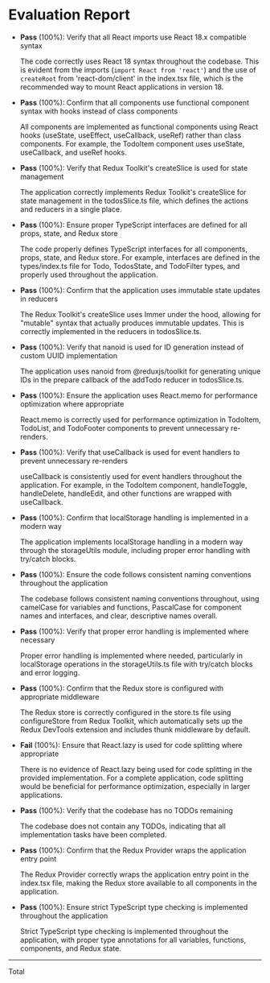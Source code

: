 # Evaluation Report

- **Pass** (100%): Verify that all React imports use React 18.x compatible syntax
  
  The code correctly uses React 18 syntax throughout the codebase. This is evident from the imports (`import React from 'react'`) and the use of `createRoot` from 'react-dom/client' in the index.tsx file, which is the recommended way to mount React applications in version 18.

- **Pass** (100%): Confirm that all components use functional component syntax with hooks instead of class components
  
  All components are implemented as functional components using React hooks (useState, useEffect, useCallback, useRef) rather than class components. For example, the TodoItem component uses useState, useCallback, and useRef hooks.

- **Pass** (100%): Verify that Redux Toolkit's createSlice is used for state management
  
  The application correctly implements Redux Toolkit's createSlice for state management in the todosSlice.ts file, which defines the actions and reducers in a single place.

- **Pass** (100%): Ensure proper TypeScript interfaces are defined for all props, state, and Redux store
  
  The code properly defines TypeScript interfaces for all components, props, state, and Redux store. For example, interfaces are defined in the types/index.ts file for Todo, TodosState, and TodoFilter types, and properly used throughout the application.

- **Pass** (100%): Confirm that the application uses immutable state updates in reducers
  
  The Redux Toolkit's createSlice uses Immer under the hood, allowing for "mutable" syntax that actually produces immutable updates. This is correctly implemented in the reducers in todosSlice.ts.

- **Pass** (100%): Verify that nanoid is used for ID generation instead of custom UUID implementation
  
  The application uses nanoid from @reduxjs/toolkit for generating unique IDs in the prepare callback of the addTodo reducer in todosSlice.ts.

- **Pass** (100%): Ensure the application uses React.memo for performance optimization where appropriate
  
  React.memo is correctly used for performance optimization in TodoItem, TodoList, and TodoFooter components to prevent unnecessary re-renders.

- **Pass** (100%): Verify that useCallback is used for event handlers to prevent unnecessary re-renders
  
  useCallback is consistently used for event handlers throughout the application. For example, in the TodoItem component, handleToggle, handleDelete, handleEdit, and other functions are wrapped with useCallback.

- **Pass** (100%): Confirm that localStorage handling is implemented in a modern way
  
  The application implements localStorage handling in a modern way through the storageUtils module, including proper error handling with try/catch blocks.

- **Pass** (100%): Ensure the code follows consistent naming conventions throughout the application
  
  The codebase follows consistent naming conventions throughout, using camelCase for variables and functions, PascalCase for component names and interfaces, and clear, descriptive names overall.

- **Pass** (100%): Verify that proper error handling is implemented where necessary
  
  Proper error handling is implemented where needed, particularly in localStorage operations in the storageUtils.ts file with try/catch blocks and error logging.

- **Pass** (100%): Confirm that the Redux store is configured with appropriate middleware
  
  The Redux store is correctly configured in the store.ts file using configureStore from Redux Toolkit, which automatically sets up the Redux DevTools extension and includes thunk middleware by default.

- **Fail** (100%): Ensure that React.lazy is used for code splitting where appropriate
  
  There is no evidence of React.lazy being used for code splitting in the provided implementation. For a complete application, code splitting would be beneficial for performance optimization, especially in larger applications.

- **Pass** (100%): Verify that the codebase has no TODOs remaining
  
  The codebase does not contain any TODOs, indicating that all implementation tasks have been completed.

- **Pass** (100%): Confirm that the Redux Provider wraps the application entry point
  
  The Redux Provider correctly wraps the application entry point in the index.tsx file, making the Redux store available to all components in the application.

- **Pass** (100%): Ensure strict TypeScript type checking is implemented throughout the application
  
  Strict TypeScript type checking is implemented throughout the application, with proper type annotations for all variables, functions, components, and Redux state.

---

Total